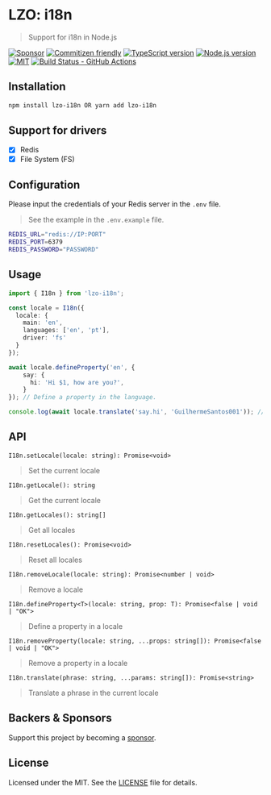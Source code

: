 # LZO: i18n

> Support for i18n in Node.js

[![Sponsor][sponsor-badge]][sponsor]
[![Commitizen friendly][commitizen-badge]][commitizen]
[![TypeScript version][ts-badge]][typescript-4-9]
[![Node.js version][nodejs-badge]][nodejs]
[![MIT][license-badge]][license]
[![Build Status - GitHub Actions][gha-badge]][gha-ci]

## Installation

```bash
npm install lzo-i18n OR yarn add lzo-i18n
```

## Support for drivers

- [x] Redis
- [x] File System (FS)

## Configuration

Please input the credentials of your Redis server in the `.env` file.

> See the example in the `.env.example` file.

```bash
REDIS_URL="redis://IP:PORT"
REDIS_PORT=6379
REDIS_PASSWORD="PASSWORD"
```

## Usage

```typescript
import { I18n } from 'lzo-i18n';

const locale = I18n({
  locale: {
    main: 'en',
    languages: ['en', 'pt'],
    driver: 'fs'
  }
});

await locale.defineProperty('en', {
    say: {
      hi: 'Hi $1, how are you?',
    }
}); // Define a property in the language.

console.log(await locale.translate('say.hi', 'GuilhermeSantos001')); // Hi GuilhermeSantos001, how are you?
```

## API

`I18n.setLocale(locale: string): Promise<void>`

> Set the current locale

`I18n.getLocale(): string`

> Get the current locale

`I18n.getLocales(): string[]`

> Get all locales

`I18n.resetLocales(): Promise<void>`

> Reset all locales

`I18n.removeLocale(locale: string): Promise<number | void>`

> Remove a locale

`I18n.defineProperty<T>(locale: string, prop: T): Promise<false | void | "OK">`

> Define a property in a locale

`I18n.removeProperty(locale: string, ...props: string[]): Promise<false | void | "OK">`

> Remove a property in a locale

`I18n.translate(phrase: string, ...params: string[]): Promise<string>`

> Translate a phrase in the current locale

## Backers & Sponsors

Support this project by becoming a [sponsor][sponsor].

## License

Licensed under the MIT. See the [LICENSE](https://github.com/Lack-Zillions-Over/i18n/blob/main/LICENSE) file for details.

[commitizen-badge]: https://img.shields.io/badge/commitizen-friendly-brightgreen.svg
[commitizen]: http://commitizen.github.io/cz-cli/
[ts-badge]: https://img.shields.io/badge/TypeScript-4.9-blue.svg
[nodejs-badge]: https://img.shields.io/badge/Node.js->=%2018.12.1-blue.svg
[nodejs]: https://nodejs.org/dist/latest-v18.x/docs/api/
[gha-badge]: https://github.com/Lack-Zillions-Over/i18n/actions/workflows/nodejs.yml/badge.svg
[gha-ci]: https://github.com/Lack-Zillions-Over/i18n/actions/workflows/nodejs.yml
[typescript-4-9]: https://devblogs.microsoft.com/typescript/announcing-typescript-4-9/
[license-badge]: https://img.shields.io/badge/license-MIT-blue.svg
[license]: https://github.com/Lack-Zillions-Over/i18n/blob/main/LICENSE
[sponsor-badge]: https://img.shields.io/badge/♥-Sponsor-fc0fb5.svg
[sponsor]: https://github.com/sponsors/Lack-Zillions-Over
